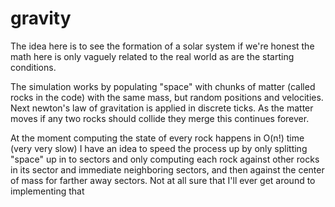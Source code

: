 # gravity
The idea here is to see the formation of a solar system if we're honest the math here is only
vaguely related to the real world as are the starting conditions.

The simulation works by populating "space" with chunks of matter (called rocks in the code) with the same mass, but 
random positions and velocities. Next newton's law of gravitation is applied in discrete ticks. As the matter moves
if any two rocks should collide they merge this continues forever.

At the moment computing the state of every rock happens in O(n!) time (very very slow) I have an idea to speed the
process up by only splitting "space" up in to sectors and only computing each rock against other rocks in its
sector and immediate neighboring sectors, and then against the center of mass for farther away sectors. Not at
all sure that I'll ever get around to implementing that
